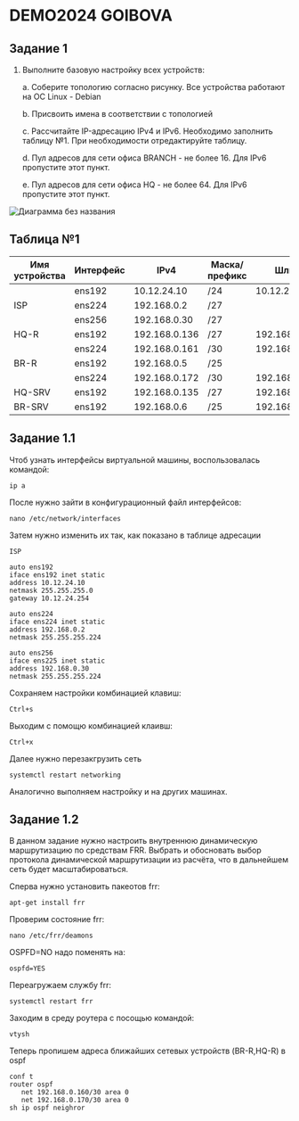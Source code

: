 # DEMO2024 GOIBOVA
Задание 1
------------------
1. Выполните базовую настройку всех устройств:
   
  	a. Соберите топологию согласно рисунку. Все устройства работают на OC Linux - Debian

    b. Присвоить имена в соответствии с топологией

    c. Рассчитайте IP-адресацию IPv4 и IPv6. Необходимо заполнить таблицу №1. При необходимости 
    отредактируйте таблицу.
  
    d. Пул адресов для сети офиса BRANCH - не более 16. Для IPv6 пропустите этот пункт.

    e. Пул адресов для сети офиса HQ - не более 64. Для IPv6 пропустите этот пункт.





   
 ![Диаграмма без названия](https://github.com/goibova5/demo2024/assets/148867942/8ee6b7e8-238b-4b32-92f2-acaa21ae315d)


Таблица №1
-------------
|Имя устройства |Интерфейс|    IPv4      |Маска/префикс |    Шлюз     |
|---------------|---------|--------------|--------------|-------------|
|               |  ens192 |10.12.24.10   |  /24         |10.12.24.31  |
|   ISP         |  ens224 |192.168.0.2   |  /27         |             |                              
|               |  ens256 |192.168.0.30  |  /27         |             |
|   HQ-R        |  ens192 |192.168.0.136 |  /27         |192.168.0.162|
|               |  ens224 |192.168.0.161 |  /30         |192.168.0.162|
|   BR-R        |  ens192 |192.168.0.5   |  /25         |             |
|               |  ens224 |192.168.0.172 |  /30         |192.168.0.173|
|   HQ-SRV      |  ens192 |192.168.0.135 |  /27         |192.168.0.136|
|   BR-SRV      |  ens192 |192.168.0.6   |  /25         |192.168.0.5  |



## Задание 1.1 

Чтоб узнать интерфейсы виртуальной машины, воспользовалась командой:
 
 ```
ip a
```

После нужно зайти в конфигурационный файл интерфейсов:
```
nano /etc/network/interfaces
```
Затем нужно изменить их так, как показано в таблице адресации

````
ISP

auto ens192
iface ens192 inet static
address 10.12.24.10
netmask 255.255.255.0
gateway 10.12.24.254

auto ens224
iface ens224 inet static
address 192.168.0.2
netmask 255.255.255.224

auto ens256
iface ens225 inet static
address 192.168.0.30
netmask 255.255.255.224
````

Сохраняем настройки комбинацией клавиш:

```
Ctrl+s
````
Выходим с помощю комбинацией клаивш:
```
Ctrl+x
```

Далее нужно перезакгрузить сеть
```
systemctl restart networking
````

Аналогично выполняем настройку и на других машинах.


Задание 1.2
-------
В данном задание нужно настроить внутреннюю динамическую маршрутизацию по средствам FRR. Выбрать и обосновать выбор протокола динамической маршрутизации из расчёта, что в дальнейшем сеть будет масштабироваться.

Сперва нужно установить пакеотов frr:
```
apt-get install frr
```

Проверим состояние frr:
```
nano /etc/frr/deamons
```

OSPFD=NO надо поменять на:
```
ospfd=YES
```

Переагружаем службу frr:
```
systemctl restart frr
```
Заходим в среду роутера с посощью командой:
```
vtysh
```

Теперь пропишем адреса ближайших сетевых устройств (BR-R,HQ-R) в ospf
```
conf t
router ospf
   net 192.168.0.160/30 area 0
   net 192.168.0.170/30 area 0
sh ip ospf neighror
```
